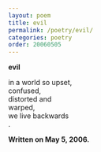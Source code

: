 ```yaml
---
layout: poem
title: evil
permalink: /poetry/evil/
categories: poetry
order: 20060505
---
```


__evil__

in a world so upset,<br />
confused,<br />
distorted and<br />
warped,<br />
we live backwards<br />
.<br />

__Written on May 5, 2006.__

